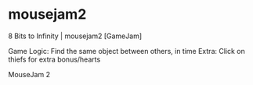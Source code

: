 # mousejam2
8 Bits to Infinity | mousejam2 [GameJam]

Game Logic: Find the same object between others, in time
Extra: Click on thiefs for extra bonus/hearts

MouseJam 2
